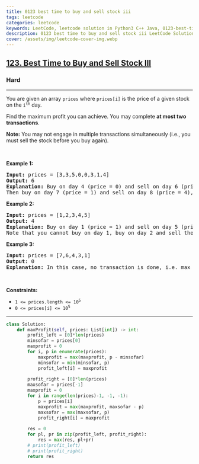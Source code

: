 ```yaml
---
title: 0123 best time to buy and sell stock iii
tags: leetcode
categories: leetcode
keywords: LeetCode, leetcode solution in Python3 C++ Java, 0123-best-time-to-buy-and-sell-stock-iii solution
description: 0123 best time to buy and sell stock iii LeetCode Solution Explained
cover: /assets/img/leetcode-cover-img.webp
---
```





<h2><a href="https://leetcode.com/problems/best-time-to-buy-and-sell-stock-iii/">123. Best Time to Buy and Sell Stock III</a></h2><h3>Hard</h3><hr><div><p>You are given an array <code>prices</code> where <code>prices[i]</code> is the price of a given stock on the <code>i<sup>th</sup></code> day.</p>

<p>Find the maximum profit you can achieve. You may complete <strong>at most two transactions</strong>.</p>

<p><strong>Note:</strong> You may not engage in multiple transactions simultaneously (i.e., you must sell the stock before you buy again).</p>

<p>&nbsp;</p>
<p><strong class="example">Example 1:</strong></p>

<pre><strong>Input:</strong> prices = [3,3,5,0,0,3,1,4]
<strong>Output:</strong> 6
<strong>Explanation:</strong> Buy on day 4 (price = 0) and sell on day 6 (price = 3), profit = 3-0 = 3.
Then buy on day 7 (price = 1) and sell on day 8 (price = 4), profit = 4-1 = 3.</pre>

<p><strong class="example">Example 2:</strong></p>

<pre><strong>Input:</strong> prices = [1,2,3,4,5]
<strong>Output:</strong> 4
<strong>Explanation:</strong> Buy on day 1 (price = 1) and sell on day 5 (price = 5), profit = 5-1 = 4.
Note that you cannot buy on day 1, buy on day 2 and sell them later, as you are engaging multiple transactions at the same time. You must sell before buying again.
</pre>

<p><strong class="example">Example 3:</strong></p>

<pre><strong>Input:</strong> prices = [7,6,4,3,1]
<strong>Output:</strong> 0
<strong>Explanation:</strong> In this case, no transaction is done, i.e. max profit = 0.
</pre>

<p>&nbsp;</p>
<p><strong>Constraints:</strong></p>

<ul>
	<li><code>1 &lt;= prices.length &lt;= 10<sup>5</sup></code></li>
	<li><code>0 &lt;= prices[i] &lt;= 10<sup>5</sup></code></li>
</ul>
</div>

---




```python
class Solution:
    def maxProfit(self, prices: List[int]) -> int:
        profit_left = [0]*len(prices)
        minsofar = prices[0]
        maxprofit = 0
        for i, p in enumerate(prices):
            maxprofit = max(maxprofit, p - minsofar)
            minsofar = min(minsofar, p)
            profit_left[i] = maxprofit
        
        profit_right = [0]*len(prices)
        maxsofar = prices[-1]
        maxprofit = 0
        for i in range(len(prices)-1, -1, -1):
            p = prices[i]
            maxprofit = max(maxprofit, maxsofar - p)
            maxsofar = max(maxsofar, p)
            profit_right[i] = maxprofit
        
        res = 0
        for pl, pr in zip(profit_left, profit_right):
            res = max(res, pl+pr)
        # print(profit_left)
        # print(profit_right)
        return res
```
